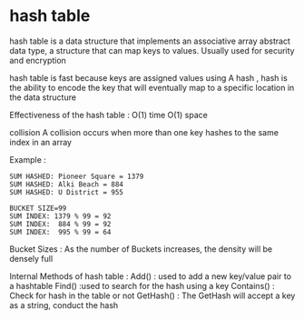 # hash table
 hash table is a data structure that implements an associative array abstract data type, a structure that can map keys to values. Usually used for security and encryption


hash table is fast because keys are assigned values ​​using A hash , hash is the ability to encode the key that will eventually map to a specific location in the data structure 

Effectiveness  of the hash table :
O(1) time
O(1) space

collision
A collision occurs when more than one key hashes to the same index in an array

Example :
```
SUM HASHED: Pioneer Square = 1379
SUM HASHED: Alki Beach = 884
SUM HASHED: U District = 955

BUCKET SIZE=99
SUM INDEX: 1379 % 99 = 92
SUM INDEX:  884 % 99 = 92
SUM INDEX:  995 % 99 = 64
```

Bucket Sizes : 
As the number of Buckets increases, the density will be densely full

Internal Methods of hash table :
Add() : used to add a new key/value pair to a hashtable
Find() :used to search for the hash using a key
Contains() : Check for hash in the table or not
GetHash() : The GetHash will accept a key as a string, conduct the hash

